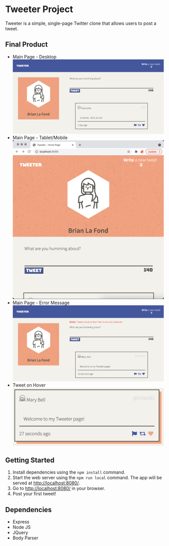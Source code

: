 # Tweeter Project

Tweeter is a simple, single-page Twitter clone that allows users to post a tweet.

## Final Product

- Main Page - Desktop
!["screenshot of main page - desktop"](https://github.com/briandlafond/tweeter/blob/master/docs/Main%20Page%20Desktop.png)
- Main Page - Tablet/Mobile
!["screenshot of main page - tablet/mobile"](https://github.com/briandlafond/tweeter/blob/master/docs/Main%20Page%20Tablet:Mobile.png)
- Main Page - Error Message
!["screenshot of main page - error"](https://github.com/briandlafond/tweeter/blob/master/docs/Error%20Message.png)
- Tweet on Hover
!["screenshot of tweet on hover"](https://github.com/briandlafond/tweeter/blob/master/docs/Tweet%20on%20Hover.png)

## Getting Started

1. Install dependencies using the `npm install` command.
2. Start the web server using the `npm run local` command. The app will be served at <http://localhost:8080/>.
3. Go to <http://localhost:8080/> in your browser.
4. Post your first tweet!

## Dependencies

- Express
- Node JS
- JQuery
- Body Parser


